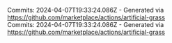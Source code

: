Commits: 2024-04-07T19:33:24.086Z - Generated via https://github.com/marketplace/actions/artificial-grass
<br>
Commits: 2024-04-07T19:33:24.086Z - Generated via https://github.com/marketplace/actions/artificial-grass
<br>
